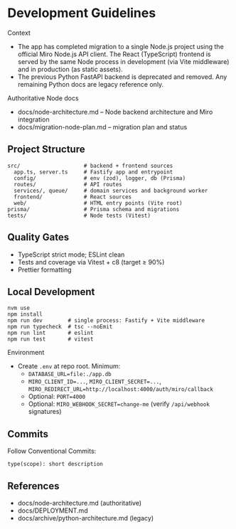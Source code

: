 # Development Guidelines

Context

- The app has completed migration to a single Node.js project using the official Miro Node.js API client. The React (TypeScript) frontend is served by the same Node process in development (via Vite middleware) and in production (as static assets).
- The previous Python FastAPI backend is deprecated and removed. Any remaining Python docs are legacy reference only.

Authoritative Node docs

- docs/node-architecture.md – Node backend architecture and Miro integration
- docs/migration-node-plan.md – migration plan and status

## Project Structure

```
src/                    # backend + frontend sources
  app.ts, server.ts     # Fastify app and entrypoint
  config/               # env (zod), logger, db (Prisma)
  routes/               # API routes
  services/, queue/     # domain services and background worker
  frontend/             # React sources
  web/                  # HTML entry points (Vite root)
prisma/                 # Prisma schema and migrations
tests/                  # Node tests (Vitest)
```

## Quality Gates

- TypeScript strict mode; ESLint clean
- Tests and coverage via Vitest + c8 (target ≥ 90%)
- Prettier formatting

## Local Development

```
nvm use
npm install
npm run dev        # single process: Fastify + Vite middleware
npm run typecheck  # tsc --noEmit
npm run lint       # eslint
npm run test       # vitest
```

Environment

- Create `.env` at repo root. Minimum:
    - `DATABASE_URL=file:./app.db`
    - `MIRO_CLIENT_ID=...`, `MIRO_CLIENT_SECRET=...`, `MIRO_REDIRECT_URL=http://localhost:4000/auth/miro/callback`
    - Optional: `PORT=4000`
    - Optional: `MIRO_WEBHOOK_SECRET=change-me` (verify `/api/webhook` signatures)

## Commits

Follow Conventional Commits:

```
type(scope): short description
```

## References

- docs/node-architecture.md (authoritative)
- docs/DEPLOYMENT.md
- docs/archive/python-architecture.md (legacy)
